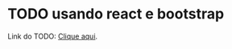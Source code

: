 # TODO usando react e bootstrap

Link do TODO: [Clique aqui](https://danilocaneschi.github.io/poswebmobile-listas_chave_react/).

